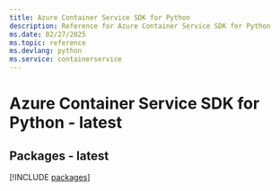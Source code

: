 ```yaml
---
title: Azure Container Service SDK for Python
description: Reference for Azure Container Service SDK for Python
ms.date: 02/27/2025
ms.topic: reference
ms.devlang: python
ms.service: containerservice
---
```

# Azure Container Service SDK for Python - latest
## Packages - latest
[!INCLUDE [packages](container-service-index.md)]
